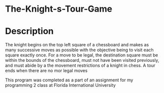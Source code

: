 # The-Knight-s-Tour-Game

Description
==========
The knight begins on the top left square of a chessboard and makes as many 
successive moves as possible with the objective being to visit each square 
exactly once. For a move to be legal, the destination square must be within the 
bounds of the chessboard, must not have been visited previously, and must abide 
by a the movement restrictions of a knight in chess. 
A tour ends when there are no mor legal moves

This program was completed as a part of an assignment for my programming 2 
class at Florida International University
